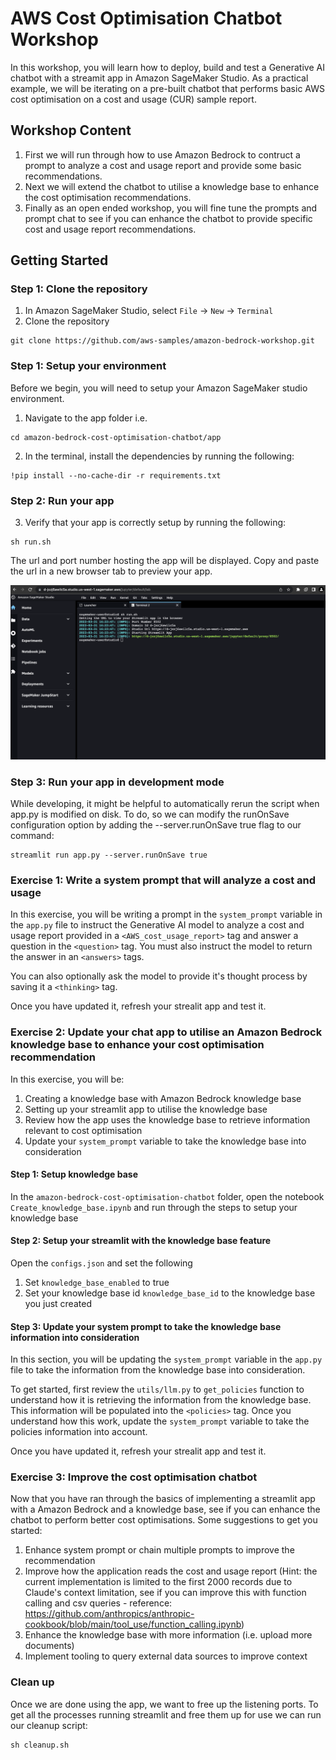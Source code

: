 # AWS Cost Optimisation Chatbot Workshop

In this workshop, you will learn how to deploy, build and test a Generative AI chatbot with a streamit app in Amazon SageMaker Studio. 
As a practical example, we will be iterating on a pre-built chatbot that performs basic AWS cost optimisation on a cost and usage (CUR) sample report. 

## Workshop Content
1. First we will run through how to use Amazon Bedrock to contruct a prompt to analyze a cost and usage report and provide some basic recommendations.
2. Next we will extend the chatbot to utilise a knowledge base to enhance the cost optimisation recommendations.
3. Finally as an open ended workshop, you will fine tune the prompts and prompt chat to see if you can enhance the chatbot to provide specific cost and usage report recommendations.

## Getting Started

### Step 1: Clone the repository
1. In Amazon SageMaker Studio, select `File` -> `New` -> `Terminal`
2. Clone the repository
```
git clone https://github.com/aws-samples/amazon-bedrock-workshop.git
```

### Step 1: Setup your environment
Before we begin, you will need to setup your Amazon SageMaker studio environment.

1. Navigate to the app folder i.e. 
```
cd amazon-bedrock-cost-optimisation-chatbot/app
```
2. In the terminal, install the dependencies by running the following:

```
!pip install --no-cache-dir -r requirements.txt
```

### Step 2: Run your app
3. Verify that your app is correctly setup by running the following:

```
sh run.sh
```

The url and port number hosting the app will be displayed. Copy and paste the url in a new browser tab to preview your app.

![run.sh](./images/streamlit-demo-1.png)

### Step 3: Run your app in development mode
While developing, it might be helpful to automatically rerun the script when app.py is modified on disk. To do, so we can modify the runOnSave configuration option by adding the --server.runOnSave true flag to our command:

```
streamlit run app.py --server.runOnSave true
```

### Exercise 1: Write a system prompt that will analyze a cost and usage

In this exercise, you will be writing a prompt in the `system_prompt` variable in the `app.py` file to instruct the Generative AI model to analyze a cost and usage report provided in a `<AWS_cost_usage_report>` tag and answer a question in the `<question>` tag. You must also instruct the model to return the answer in an `<answers>` tags.

You can also optionally ask the model to provide it's thought process by saving it a `<thinking>` tag.

Once you have updated it, refresh your strealit app and test it.

### Exercise 2: Update your chat app to utilise an Amazon Bedrock knowledge base to enhance your cost optimisation recommendation
    
In this exercise, you will be:

1. Creating a knowledge base with Amazon Bedrock knowledge base
2. Setting up your streamlit app to utilise the knowledge base
3. Review how the app uses the knowledge base to retrieve information relevant to cost optimisation
4. Update your `system_prompt` variable to take the knowledge base into consideration
    
    
#### Step 1: Setup knowledge base
    
In the `amazon-bedrock-cost-optimisation-chatbot` folder, open the notebook `Create_knowledge_base.ipynb` and run through the steps to setup your knowledge base

#### Step 2: Setup your streamlit with the knowledge base feature

Open the `configs.json` and set the following

1. Set `knowledge_base_enabled` to true
2. Set your knowledge base id `knowledge_base_id` to the knowledge base you just created

#### Step 3: Update your system prompt to take the knowledge base information into consideration

In this section, you will be updating the `system_prompt` variable in the `app.py` file to take the information from the knowledge base into consideration. 

To get started, first review the `utils/llm.py` to `get_policies` function to understand how it is retrieving the information from the knowledge base. This information will be populated into the `<policies>` tag. Once you understand how this work, update the `system_prompt` variable to take the policies information into account.

Once you have updated it, refresh your strealit app and test it.

### Exercise 3: Improve the cost optimisation chatbot

Now that you have ran through the basics of implementing a streamlit app with a Amazon Bedrock and a knowledge base, see if you can enhance the chatbot to perform better cost optimisations. Some suggestions to get you started:

1. Enhance system prompt or chain multiple prompts to improve the recommendation
2. Improve how the application reads the cost and usage report (Hint: the current implementation is limited to the first 2000 records due to Claude's context limitation, see if you can improve this with function calling and csv queries - reference: https://github.com/anthropics/anthropic-cookbook/blob/main/tool_use/function_calling.ipynb)
3. Enhance the knowledge base with more information (i.e. upload more documents)
4. Implement tooling to query external data sources to improve context

### Clean up
Once we are done using the app, we want to free up the listening ports. To get all the processes running streamlit and free them up for use we can run our cleanup script: 
```
sh cleanup.sh
```